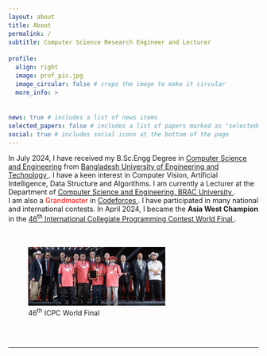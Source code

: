 ```yaml
---
layout: about
title: About
permalink: /
subtitle: Computer Science Research Engineer and Lecturer

profile:
  align: right
  image: prof_pic.jpg
  image_circular: false # crops the image to make it circular
  more_info: >
    

news: true # includes a list of news items
selected_papers: false # includes a list of papers marked as "selected={true}"
social: true # includes social icons at the bottom of the page
---
```

<p>
<!-- Education --> In July 2024, I have received my B.Sc.Engg Degree in <a href="https://cse.buet.ac.bd/"> Computer Science and Engineering</a> from <a href="https://buet.ac.bd/"> Bangladesh University of Engineering and Technology </a>.<!-- research interest --> I have a keen interest in Computer Vision, Artificial Intelligence, Data Structure and Algorithms. <!-- job --> I am currently a Lecturer at the Department of <a href="https://cse.sds.bracu.ac.bd/"> Computer Science and Engineering, BRAC University </a>. <br>
<!-- CP --> I am also a <span style="color:Red">Grandmaster</span> in <a href="https://codeforces.com/profile/SA01"> Codeforces </a>. I have participated in many national and international contests. In April 2024, I became the <b>Asia West Champion</b> in the <a href="https://icpc.global/"> 46<sup>th</sup> International Collegiate Programming Contest World Final </a>. <br><br><br>
</p>
<figure>
<img src="/assets/img/wf2022-cropped.jpg" width="65%" alt="ICPC World Final 2022">
<figcaption>46<sup>th</sup> ICPC World Final</figcaption>
</figure>
<br><br>
<hr>
<div>
<script type='text/javascript' id='clustrmaps' src='//cdn.clustrmaps.com/map_v2.js?cl=080808&w=0&t=n&d=T9HA0_IHH6EreKluQvYKPP_lw_f_KUeeYQ4nUcN79uQ&co=ffffff&cmo=3acc3a&cmn=ff5353&ct=808080'></script>
</div>

